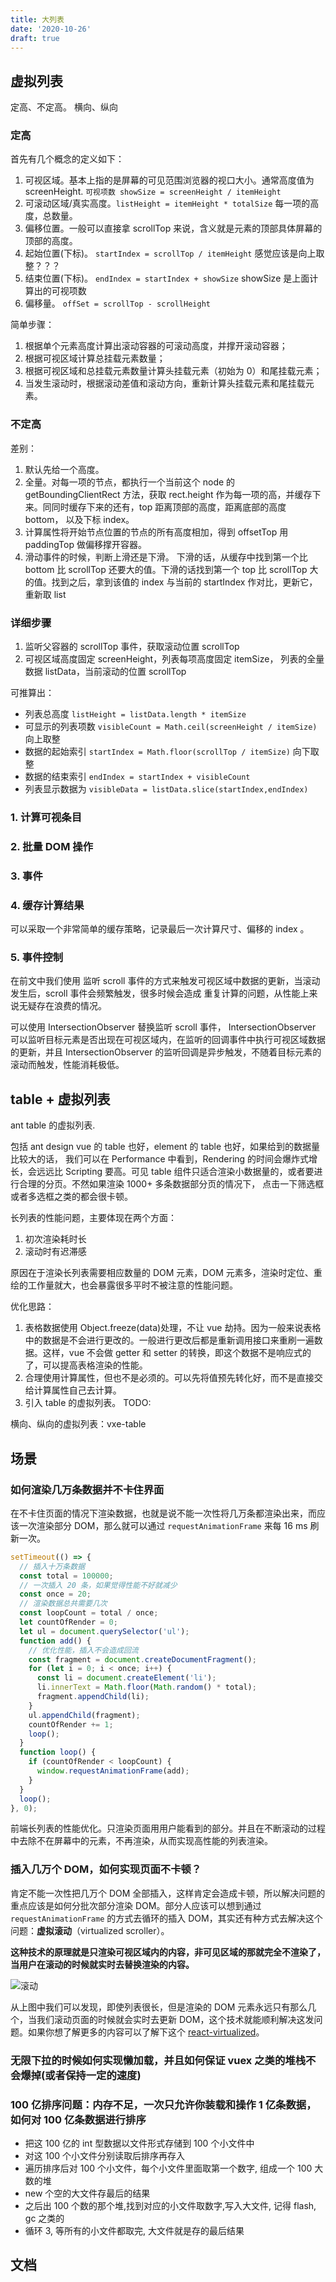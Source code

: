 ```yaml
---
title: 大列表
date: '2020-10-26'
draft: true
---
```


## 虚拟列表

定高、不定高。
横向、纵向

### 定高

首先有几个概念的定义如下：

1. 可视区域。基本上指的是屏幕的可见范围浏览器的视口大小。通常高度值为 screenHeight. `可视项数 showSize = screenHeight / itemHeight`
2. 可滚动区域/真实高度。`listHeight = itemHeight * totalSize` 每一项的高度，总数量。
3. 偏移位置。一般可以直接拿 scrollTop 来说，含义就是元素的顶部具体屏幕的顶部的高度。
4. 起始位置(下标)。 `startIndex = scrollTop / itemHeight` 感觉应该是向上取整？？？
5. 结束位置(下标)。 `endIndex = startIndex + showSize` showSize 是上面计算出的可视项数
6. 偏移量。 `offSet = scrollTop - scrollHeight`

<!-- https://www.jb51.net/article/167949.htm -->
<!-- https://blog.csdn.net/Sourcemyx/article/details/83142688 -->

简单步骤：

1. 根据单个元素高度计算出滚动容器的可滚动高度，并撑开滚动容器；
2. 根据可视区域计算总挂载元素数量；
3. 根据可视区域和总挂载元素数量计算头挂载元素（初始为 0）和尾挂载元素；
4. 当发生滚动时，根据滚动差值和滚动方向，重新计算头挂载元素和尾挂载元素。

### 不定高

差别：

1. 默认先给一个高度。
2. 全量。对每一项的节点，都执行一个当前这个 node 的 getBoundingClientRect 方法，获取 rect.height 作为每一项的高，并缓存下来。同同时缓存下来的还有，top 距离顶部的高度，距离底部的高度 bottom， 以及下标 index。
3. 计算属性将开始节点位置的节点的所有高度相加，得到 offsetTop 用 paddingTop 做偏移撑开容器。
4. 滑动事件的时候，判断上滑还是下滑。 下滑的话，从缓存中找到第一个比 bottom 比 scrollTop 还要大的值。下滑的话找到第一个 top 比 scrollTop 大的值。找到之后，拿到该值的 index 与当前的 startIndex 作对比，更新它，重新取 list

### 详细步骤

1. 监听父容器的 scrollTop 事件，获取滚动位置 scrollTop
2. 可视区域高度固定 screenHeight，列表每项高度固定 itemSize， 列表的全量数据 listData，当前滚动的位置 scrollTop

可推算出：

- 列表总高度 `listHeight = listData.length * itemSize`
- 可显示的列表项数 `visibleCount = Math.ceil(screenHeight / itemSize)` 向上取整
- 数据的起始索引 `startIndex = Math.floor(scrollTop / itemSize)` 向下取整
- 数据的结束索引 `endIndex = startIndex + visibleCount`
- 列表显示数据为 `visibleData = listData.slice(startIndex,endIndex)`

### 1. 计算可视条目

### 2. 批量 DOM 操作

### 3. 事件

### 4. 缓存计算结果

可以采取一个非常简单的缓存策略，记录最后一次计算尺寸、偏移的 index 。

### 5. 事件控制

在前文中我们使用 监听 scroll 事件的方式来触发可视区域中数据的更新，当滚动发生后，scroll 事件会频繁触发，很多时候会造成 重复计算的问题，从性能上来说无疑存在浪费的情况。

可以使用 IntersectionObserver 替换监听 scroll 事件， IntersectionObserver 可以监听目标元素是否出现在可视区域内，在监听的回调事件中执行可视区域数据的更新，并且 IntersectionObserver 的监听回调是异步触发，不随着目标元素的滚动而触发，性能消耗极低。

## table + 虚拟列表

ant table 的虚拟列表.

包括 ant design vue 的 table 也好，element 的 table 也好，如果给到的数据量比较大的话， 我们可以在 Performance 中看到，Rendering 的时间会爆炸式增长，会远远比 Scripting 要高。可见 table 组件只适合渲染小数据量的，或者要进行合理的分页。不然如果渲染 1000+ 多条数据部分页的情况下， 点击一下筛选框或者多选框之类的都会很卡顿。

长列表的性能问题，主要体现在两个方面：

1. 初次渲染耗时长
2. 滚动时有迟滞感

原因在于渲染长列表需要相应数量的 DOM 元素，DOM 元素多，渲染时定位、重绘的工作量就大，也会暴露很多平时不被注意的性能问题。

优化思路：

1. 表格数据使用 Object.freeze(data)处理，不让 vue 劫持。因为一般来说表格中的数据是不会进行更改的。一般进行更改后都是重新调用接口来重刷一遍数据。这样，vue 不会做 getter 和 setter 的转换，即这个数据不是响应式的了，可以提高表格渲染的性能。
2. 合理使用计算属性，但也不是必须的。可以先将值预先转化好，而不是直接交给计算属性自己去计算。
3. 引入 table 的虚拟列表。 TODO:

横向、纵向的虚拟列表：vxe-table

## 场景

### 如何渲染几万条数据并不卡住界面

在不卡住页面的情况下渲染数据，也就是说不能一次性将几万条都渲染出来，而应该一次渲染部分 DOM，那么就可以通过 `requestAnimationFrame` 来每 16 ms 刷新一次。

```js
setTimeout(() => {
  // 插入十万条数据
  const total = 100000;
  // 一次插入 20 条，如果觉得性能不好就减少
  const once = 20;
  // 渲染数据总共需要几次
  const loopCount = total / once;
  let countOfRender = 0;
  let ul = document.querySelector('ul');
  function add() {
    // 优化性能，插入不会造成回流
    const fragment = document.createDocumentFragment();
    for (let i = 0; i < once; i++) {
      const li = document.createElement('li');
      li.innerText = Math.floor(Math.random() * total);
      fragment.appendChild(li);
    }
    ul.appendChild(fragment);
    countOfRender += 1;
    loop();
  }
  function loop() {
    if (countOfRender < loopCount) {
      window.requestAnimationFrame(add);
    }
  }
  loop();
}, 0);
```

前端长列表的性能优化。只渲染页面用用户能看到的部分。并且在不断滚动的过程中去除不在屏幕中的元素，不再渲染，从而实现高性能的列表渲染。

### 插入几万个 DOM，如何实现页面不卡顿？

肯定不能一次性把几万个 DOM 全部插入，这样肯定会造成卡顿，所以解决问题的重点应该是如何分批次部分渲染 DOM。部分人应该可以想到通过 `requestAnimationFrame` 的方式去循环的插入 DOM，其实还有种方式去解决这个问题：**虚拟滚动**（virtualized scroller）。

**这种技术的原理就是只渲染可视区域内的内容，非可见区域的那就完全不渲染了，当用户在滚动的时候就实时去替换渲染的内容。**

![滚动](https://wire.cdn-go.cn/wire-cdn/b23befc0/blog/images/vScroll.png)

从上图中我们可以发现，即使列表很长，但是渲染的 DOM 元素永远只有那么几个，当我们滚动页面的时候就会实时去更新 DOM，这个技术就能顺利解决这发问题。如果你想了解更多的内容可以了解下这个 [react-virtualized](https://github.com/bvaughn/react-virtualized)。

### 无限下拉的时候如何实现懒加载，并且如何保证 vuex 之类的堆栈不会爆掉(或者保持一定的速度)

### 100 亿排序问题：内存不足，一次只允许你装载和操作 1 亿条数据，如何对 100 亿条数据进行排序

- 把这 100 亿的 int 型数据以文件形式存储到 100 个小文件中
- 对这 100 个小文件分别读取后排序再存入
- 遍历排序后对 100 个小文件，每个小文件里面取第一个数字, 组成一个 100 大数的堆
- new 个空的大文件存最后的结果
- 之后出 100 个数的那个堆,找到对应的小文件取数字,写入大文件, 记得 flash, gc 之类的
- 循环 3, 等所有的小文件都取完, 大文件就是存的最后结果

## 文档

<!-- https://cloud.tencent.com/developer/article/1533206 -->
<!-- https://mp.weixin.qq.com/s?__biz=MzU3Nzk3NDk5OQ==&mid=2247483815&idx=1&sn=8b52305534cae600abf27e041d1ad463&chksm=fd7d261fca0aaf09246d8ea0e06577e1bc380797d4813628594e3cfb8bcb9173cf7ea7a8fe93&token=1876016006&lang=zh_CN&scene=21#wechat_redirect -->
<!-- https://lkangd.com/post/virtual-infinite-scroll/ -->
<!-- https://www.jianshu.com/p/15cc08ec366a -->
<!-- https://juejin.im/post/5ae17a386fb9a07abc299cdd -->
